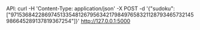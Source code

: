 
API: 
curl -H 'Content-Type: application/json' -X POST -d '{"sudoku":["971536842286974513354812679563421798497658321128793465732145986645289137819367254"]}' http://127.0.0.1:5000